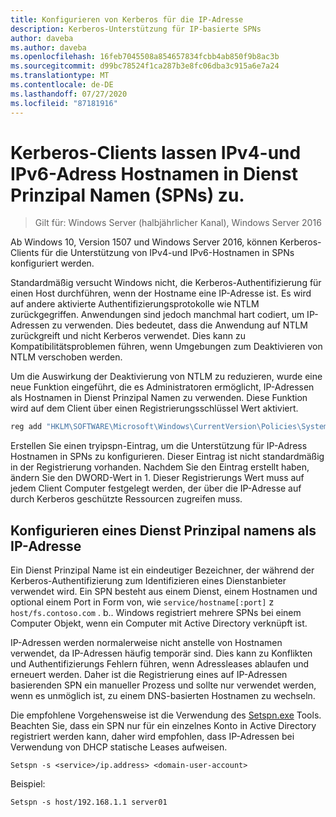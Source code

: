 ```yaml
---
title: Konfigurieren von Kerberos für die IP-Adresse
description: Kerberos-Unterstützung für IP-basierte SPNs
author: daveba
ms.author: daveba
ms.openlocfilehash: 16feb7045508a854657834fcbb4ab850f9b8ac3b
ms.sourcegitcommit: d99bc78524f1ca287b3e8fc06dba3c915a6e7a24
ms.translationtype: MT
ms.contentlocale: de-DE
ms.lasthandoff: 07/27/2020
ms.locfileid: "87181916"
---
```

# <a name="kerberos-clients-allow-ipv4-and-ipv6-address-hostnames-in-service-principal-names-spns"></a>Kerberos-Clients lassen IPv4-und IPv6-Adress Hostnamen in Dienst Prinzipal Namen (SPNs) zu.

>Gilt für: Windows Server (halbjährlicher Kanal), Windows Server 2016

Ab Windows 10, Version 1507 und Windows Server 2016, können Kerberos-Clients für die Unterstützung von IPv4-und IPv6-Hostnamen in SPNs konfiguriert werden.

Standardmäßig versucht Windows nicht, die Kerberos-Authentifizierung für einen Host durchführen, wenn der Hostname eine IP-Adresse ist. Es wird auf andere aktivierte Authentifizierungsprotokolle wie NTLM zurückgegriffen. Anwendungen sind jedoch manchmal hart codiert, um IP-Adressen zu verwenden. Dies bedeutet, dass die Anwendung auf NTLM zurückgreift und nicht Kerberos verwendet. Dies kann zu Kompatibilitätsproblemen führen, wenn Umgebungen zum Deaktivieren von NTLM verschoben werden.

Um die Auswirkung der Deaktivierung von NTLM zu reduzieren, wurde eine neue Funktion eingeführt, die es Administratoren ermöglicht, IP-Adressen als Hostnamen in Dienst Prinzipal Namen zu verwenden. Diese Funktion wird auf dem Client über einen Registrierungsschlüssel Wert aktiviert.

```cmd
reg add "HKLM\SOFTWARE\Microsoft\Windows\CurrentVersion\Policies\System\Kerberos\Parameters" /v TryIPSPN /t REG_DWORD /d 1 /f
```

Erstellen Sie einen tryipspn-Eintrag, um die Unterstützung für IP-Adress Hostnamen in SPNs zu konfigurieren. Dieser Eintrag ist nicht standardmäßig in der Registrierung vorhanden. Nachdem Sie den Eintrag erstellt haben, ändern Sie den DWORD-Wert in 1. Dieser Registrierungs Wert muss auf jedem Client Computer festgelegt werden, der über die IP-Adresse auf durch Kerberos geschützte Ressourcen zugreifen muss.

## <a name="configuring-a-service-principal-name-as-ip-address"></a>Konfigurieren eines Dienst Prinzipal namens als IP-Adresse

Ein Dienst Prinzipal Name ist ein eindeutiger Bezeichner, der während der Kerberos-Authentifizierung zum Identifizieren eines Dienstanbieter verwendet wird. Ein SPN besteht aus einem Dienst, einem Hostnamen und optional einem Port in Form von, wie `service/hostname[:port]` z `host/fs.contoso.com` . b.. Windows registriert mehrere SPNs bei einem Computer Objekt, wenn ein Computer mit Active Directory verknüpft ist.

IP-Adressen werden normalerweise nicht anstelle von Hostnamen verwendet, da IP-Adressen häufig temporär sind. Dies kann zu Konflikten und Authentifizierungs Fehlern führen, wenn Adressleases ablaufen und erneuert werden. Daher ist die Registrierung eines auf IP-Adressen basierenden SPN ein manueller Prozess und sollte nur verwendet werden, wenn es unmöglich ist, zu einem DNS-basierten Hostnamen zu wechseln.

Die empfohlene Vorgehensweise ist die Verwendung des [Setspn.exe](/previous-versions/windows/it-pro/windows-server-2012-R2-and-2012/cc731241(v=ws.11)) Tools. Beachten Sie, dass ein SPN nur für ein einzelnes Konto in Active Directory registriert werden kann, daher wird empfohlen, dass IP-Adressen bei Verwendung von DHCP statische Leases aufweisen.

```
Setspn -s <service>/ip.address> <domain-user-account>
```

Beispiel:

```
Setspn -s host/192.168.1.1 server01
```
